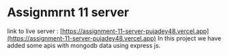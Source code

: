 # Assignmrnt 11 server

link to live server : [https://assignment-11-server-pujadey48.vercel.app](https://assignment-11-server-pujadey48.vercel.app)
In this project we have added some apis with mongodb data using express js.